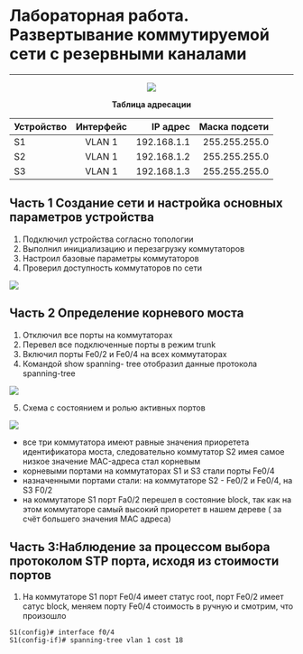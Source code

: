 # Лабораторная работа. Развертывание коммутируемой сети с резервными каналами
_ _ _
<p align="center">
<image src="https://github.com/LLlMEJIb87/OTUS-learning/blob/master/13.%20STP/topologiya.PNG">
</p>
<div align="center">

__Таблица адресации__

| Устройство       | Интерфейс         | IP адрес  | Маска подсети |
| ------------- |:------------------:|------------------:|------------------:|
| S1 | VLAN 1 | 192.168.1.1 | 255.255.255.0 |
| S2 | VLAN 1 | 192.168.1.2 | 255.255.255.0 |
| S3 | VLAN 1 | 192.168.1.3 | 255.255.255.0 |
</div>

## Часть 1 Создание сети и настройка основных параметров устройства
1. Подключил устройства согласно топологии
2. Выполнил инициализацию и перезагрузку коммутаторов
3. Настроил базовые параметры коммутаторов
4. Проверил доступность коммутаторов по сети
<image src="https://github.com/LLlMEJIb87/OTUS-learning/blob/master/13.%20STP/ping_S1_to_S2_S3.PNG">

## Часть 2 Определение корневого моста
1. Отключил все порты на коммутаторах
2. Перевел все подключенные порты в режим trunk
3. Включил порты Fe0/2 и Fe0/4 на всех коммутаторах
4. Командой show spanning- tree отобразил данные протокола spanning-tree
<image src="https://github.com/LLlMEJIb87/OTUS-learning/blob/master/13.%20STP/show_spannig-tree_1.PNG">

5. Cхема с состоянием и ролью активных портов
<image src="https://github.com/LLlMEJIb87/OTUS-learning/blob/master/13.%20STP/rol_portov_1.PNG">

- все три коммутатора имеют равные значения приоретета идентификатора моста, следовательно коммутатор S2 имея самое низкое значение MAC-адреса стал корневым
- корневыми портами на коммутаторах S1 и S3 стали порты Fe0/4 
- назначенными портами стали: на коммутаторе S2 - Fe0/2 и Fe0/4, на S3 F0/2
- на коммутаторе S1 порт Fa0/2 перешел в состояние block, так как на этом коммутаторе самый высокий приоретет в нашем дереве ( за счёт большего значения MAC адреса)


## Часть 3:Наблюдение за процессом выбора протоколом STP порта, исходя из стоимости портов
1. На коммутаторе S1 порт Fe0/4 имеет статус root, порт Fe0/2 имеет сатус block, меняем  порту Fe0/4 стоимость в ручную и смотрим, что произошло
```
S1(config)# interface f0/4
S1(config-if)# spanning-tree vlan 1 cost 18
```


